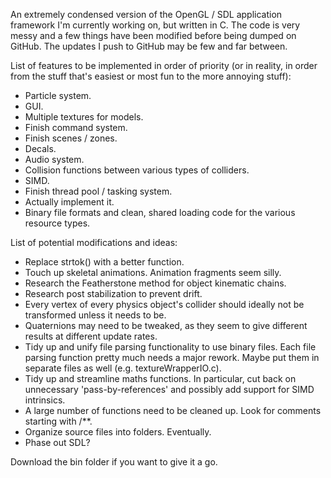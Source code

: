 An extremely condensed version of the OpenGL / SDL application framework I'm currently working on, but written in C. The code is very messy and a few things have been modified before being dumped on GitHub. The updates I push to GitHub may be few and far between.

List of features to be implemented in order of priority (or in reality, in order from the stuff that's easiest or most fun to the more annoying stuff):
* Particle system.
* GUI.
* Multiple textures for models.
* Finish command system.
* Finish scenes / zones.
* Decals.
* Audio system.
* Collision functions between various types of colliders.
* SIMD.
* Finish thread pool / tasking system.
* Actually implement it.
* Binary file formats and clean, shared loading code for the various resource types.

List of potential modifications and ideas:
* Replace strtok() with a better function.
* Touch up skeletal animations. Animation fragments seem silly.
* Research the Featherstone method for object kinematic chains.
* Research post stabilization to prevent drift.
* Every vertex of every physics object's collider should ideally not be transformed unless it needs to be.
* Quaternions may need to be tweaked, as they seem to give different results at different update rates.
* Tidy up and unify file parsing functionality to use binary files. Each file parsing function pretty much needs a major rework. Maybe put them in separate files as well (e.g. textureWrapperIO.c).
* Tidy up and streamline maths functions. In particular, cut back on unnecessary 'pass-by-references' and possibly add support for SIMD intrinsics.
* A large number of functions need to be cleaned up. Look for comments starting with /**.
* Organize source files into folders. Eventually.
* Phase out SDL?

Download the bin folder if you want to give it a go.